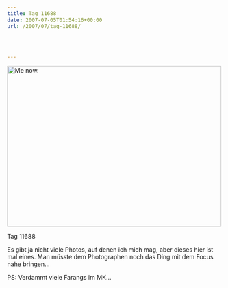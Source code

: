```yaml
---
title: Tag 11688
date: 2007-07-05T01:54:16+00:00
url: /2007/07/tag-11688/




---
```

<div class="flickr">
  <a href="http://www.flickr.com/photos/schreibblogade/728104776/" title="Photo Sharing"><img src="//farm2.static.flickr.com/1396/728104776_30f514da94.jpg" width="500" height="375" alt="Me now." /></a></p>

  <p>
    Tag 11688
  </p>
</div>

Es gibt ja nicht viele Photos, auf denen ich mich mag, aber dieses hier ist mal eines. Man müsste dem Photographen noch das Ding mit dem Focus nahe bringen...

PS: Verdammt viele Farangs im MK...
